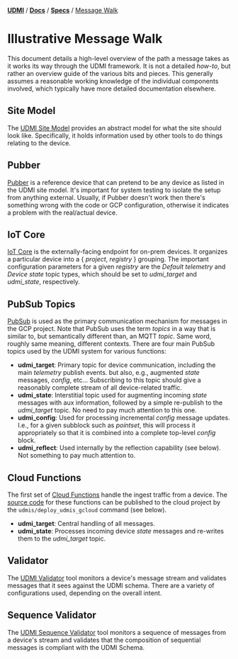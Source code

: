 [**UDMI**](../../) / [**Docs**](../) / [**Specs**](./) / [Message Walk](#)

# Illustrative Message Walk

This document details a high-level overview of the path a message takes as it works its way
through the UDMI framework. It is not a detailed _how-to_, but rather an overview guide
of the various bits and pieces. This generally assumes a reasonable working knowledge of the
individual components involved, which typically have more detailed documentation elsewhere.

## Site Model

The [UDMI Site Model](site_model.md) provides an abstract model for what the site should
look like. Specifically, it holds information used by other tools to do things relating to the device.

## Pubber

[Pubber](../tools/pubber.md) is a reference device that can pretend to be any device as listed in the UDMI site
model. It's important for system testing to isolate the setup from anything external. Usually,
if Pubber doesn't work then there's something wrong with the code or GCP configuration,
otherwise it indicates a problem with the real/actual device.

## IoT Core

[IoT Core](https://cloud.google.com/iot/docs/) is the externally-facing endpoint for on-prem devices.
It organizes a particular device into a {&nbsp;_project_, _registry_&nbsp;} grouping. The important
configuration parameters for a given _registry_ are the _Default telemetry_ and _Device state_ topic
types, which should be set to _udmi\_target_ and _udmi\_state_, respectively.

## PubSub Topics

[PubSub](https://cloud.google.com/pubsub/docs/) is used as the primary communication mechanism for
messages in the GCP project. Note that PubSub uses the term _topics_ in a way that is similar to,
but semantically different than, an MQTT _topic_. Same word, roughly same meaning, different contexts.
There are four main PubSub topics used by the UDMI system for various functions:

* __udmi\_target__: Primary topic for device communication, including the main _telemetry_ publish events.
but also, e.g., augmented _state_ messages, _config_, etc... Subscribing to this topic should give
a reasonably complete stream of all device-related traffic.
* __udmi\_state__: Interstitial topic used for augmenting incoming _state_ messages with aux information,
followed by a simple re-publish to the _udmi\_target_ topic. No need to pay much attention to this one.
* __udmi\_config__: Used for processing incremental _config_ message updates. I.e., for a given subblock
such as _pointset_, this will process it appropriately so that it is combined into a complete top-level
_config_ block.
* __udmi\_reflect__: Used internally by the reflection capability (see below). Not something to pay much
attention to.

## Cloud Functions

The first set of [Cloud Functions](https://cloud.google.com/functions/docs/) handle the ingest traffic
from a device. The [source code](../../udmis/functions/) for these functions can be published
to the cloud project by the `udmis/deploy_udmis_gcloud` command (see below).

* __udmi\_target__: Central handling of all messages.
* __udmi\_state__: Processes incoming device _state_ messages and re-writes them to the _udmi\_target_
topic.

## Validator

The [UDMI Validator](../tools/validator.md) tool monitors a device's message stream and validates messages that it sees against
the UDMI schema. There are a variety of configurations used, depending on the overall intent.

## Sequence Validator

The [UDMI Sequence Validator](../tools/sequencer.md) tool monitors a sequence of messages from a device's 
stream and validates that the composition of sequential messages is compliant with the UDMI Schema.
